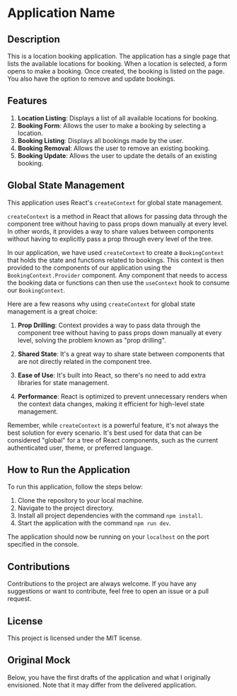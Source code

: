 # Application Name

## Description

This is a location booking application. The application has a single page that lists the available locations for booking. When a location is selected, a form opens to make a booking. Once created, the booking is listed on the page. You also have the option to remove and update bookings.

## Features

1. **Location Listing**: Displays a list of all available locations for booking.
2. **Booking Form**: Allows the user to make a booking by selecting a location.
3. **Booking Listing**: Displays all bookings made by the user.
4. **Booking Removal**: Allows the user to remove an existing booking.
5. **Booking Update**: Allows the user to update the details of an existing booking.

## Global State Management

This application uses React's `createContext` for global state management. 

`createContext` is a method in React that allows for passing data through the component tree without having to pass props down manually at every level. In other words, it provides a way to share values between components without having to explicitly pass a prop through every level of the tree.

In our application, we have used `createContext` to create a `BookingContext` that holds the state and functions related to bookings. This context is then provided to the components of our application using the `BookingContext.Provider` component. Any component that needs to access the booking data or functions can then use the `useContext` hook to consume our `BookingContext`.

Here are a few reasons why using `createContext` for global state management is a great choice:

1. **Prop Drilling**: Context provides a way to pass data through the component tree without having to pass props down manually at every level, solving the problem known as "prop drilling".

2. **Shared State**: It's a great way to share state between components that are not directly related in the component tree.

3. **Ease of Use**: It's built into React, so there's no need to add extra libraries for state management.

4. **Performance**: React is optimized to prevent unnecessary renders when the context data changes, making it efficient for high-level state management.

Remember, while `createContext` is a powerful feature, it's not always the best solution for every scenario. It's best used for data that can be considered "global" for a tree of React components, such as the current authenticated user, theme, or preferred language.

## How to Run the Application

To run this application, follow the steps below:

1. Clone the repository to your local machine.
2. Navigate to the project directory.
3. Install all project dependencies with the command `npm install`.
4. Start the application with the command `npm run dev`.

The application should now be running on your `localhost` on the port specified in the console.

## Contributions

Contributions to the project are always welcome. If you have any suggestions or want to contribute, feel free to open an issue or a pull request.

## License

This project is licensed under the MIT license.

## Original Mock

Below, you have the first drafts of the application and what I originally envisioned. Note that it may differ from the delivered application.